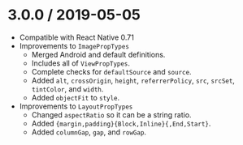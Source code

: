 # 3.0.0 / 2019-05-05

- Compatible with React Native 0.71
- Improvements to `ImagePropTypes`
  - Merged Android and default definitions.
  - Includes all of `ViewPropTypes`.
  - Complete checks for `defaultSource` and `source`.
  - Added `alt`, `crossOrigin`, `height`, `referrerPolicy`, `src`, `srcSet`, `tintColor`, and `width`.
  - Added `objectFit` to `style`.
- Improvements to `LayoutPropTypes`
  - Changed `aspectRatio` so it can be a string ratio.
  - Added `{margin,padding}{Block,Inline}{,End,Start}`.
  - Added `columnGap`, `gap`, and `rowGap`.
